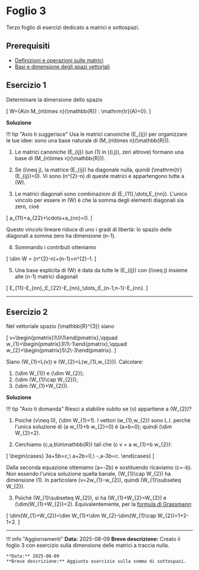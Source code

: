 # Foglio 3

Terzo foglio di esercizi dedicato a matrici e sottospazi.

## Prerequisiti

- [Definizioni e operazioni sulle matrici](../../teoria/matrici/definizioni.md)
- [Basi e dimensione degli spazi vettoriali](../../teoria/basi-e-dimensione/basi.md)

## Esercizio 1
Determinare la dimensione dello spazio

\[
W=\{A\in M_{n\times n}(\mathbb{R}) : \mathrm{tr}(A)=0\}.
\]

**Soluzione**

!!! tip "Axio ti suggerisce"
    Usa le matrici canoniche \(E_{ij}\) per organizzare le tue idee: sono una base naturale di \(M_{n\times n}(\mathbb{R})\).

1. Le matrici canoniche \(E_{ij}\) (un \(1\) in \((i,j)\), zeri altrove) formano una base di \(M_{n\times n}(\mathbb{R})\).

2. Se \(i\neq j\), la matrice \(E_{ij}\) ha diagonale nulla, quindi \(\mathrm{tr}(E_{ij})=0\). Vi sono \(n^{2}-n\) di queste matrici e appartengono tutte a \(W\).

3. Le matrici diagonali sono combinazioni di \(E_{11},\dots,E_{nn}\). L'unico vincolo per essere in \(W\) è che la somma degli elementi diagonali sia zero, cioè

\[
a_{11}+a_{22}+\cdots+a_{nn}=0.
\]

   Questo vincolo lineare riduce di uno i gradi di libertà: lo spazio delle diagonali a somma zero ha dimensione \(n-1\).

4. Sommando i contributi otteniamo

\[
\dim W = (n^{2}-n)+(n-1)=n^{2}-1.
\]

5. Una base esplicita di \(W\) è data da tutte le \(E_{ij}\) con \(i\neq j\) insieme alle \(n-1\) matrici diagonali

\[ 
E_{11}-E_{nn},\;E_{22}-E_{nn},\;\dots,\;E_{n-1,n-1}-E_{nn}.
\]

---

## Esercizio 2
Nel vettoriale spazio \(\mathbb{R}^{3}\) siano

\[
v=\begin{pmatrix}1\\0\\1\end{pmatrix},\qquad
w_{1}=\begin{pmatrix}3\\1\\-1\end{pmatrix},\qquad
w_{2}=\begin{pmatrix}5\\2\\-3\end{pmatrix}.
\]

Siano \(W_{1}=L(v)\) e \(W_{2}=L(w_{1},w_{2})\). Calcolare:

1. \(\dim W_{1}\) e \(\dim W_{2}\);
2. \(\dim (W_{1}\cap W_{2})\);
3. \(\dim (W_{1}+W_{2})\).

**Soluzione**

!!! tip "Axio ti domanda"
    Riesci a stabilire subito se \(v\) appartiene a \(W_{2}\)?

1. Poiché \(v\neq 0\), \(\dim W_{1}=1\). I vettori \(w_{1},w_{2}\) sono L.I. perché l'unica soluzione di \(a w_{1}+b w_{2}=0\) è \(a=b=0\); quindi \(\dim W_{2}=2\).

2. Cerchiamo \(c,a,b\in\mathbb{R}\) tali che \(c v = a w_{1}+b w_{2}\):

\[
\begin{cases}
3a+5b=c,\\
a+2b=0,\\
-\,a-3b=c.
\end{cases}
\]

Dalla seconda equazione otteniamo \(a=-2b\) e sostituendo ricaviamo \(c=-b\). Non essendo l'unica soluzione quella banale, \(W_{1}\cap W_{2}\) ha dimensione \(1\). In particolare \(v=2w_{1}-w_{2}\), quindi \(W_{1}\subseteq W_{2}\).

3. Poiché \(W_{1}\subseteq W_{2}\), si ha \(W_{1}+W_{2}=W_{2}\) e \(\dim(W_{1}+W_{2})=2\). Equivalentemente, per la [formula di Grassmann](../../teoria/basi-e-dimensione/teorema-di-grassmann.md):

\[
\dim(W_{1}+W_{2})=\dim W_{1}+\dim W_{2}-\dim(W_{1}\cap W_{2})=1+2-1=2.
\]

---

!!! info "Aggiornamenti"
    **Data:** 2025-08-09
    **Breve descrizione:** Creato il foglio 3 con esercizio sulla dimensione delle matrici a traccia nulla.

    **Data:** 2025-08-09
    **Breve descrizione:** Aggiunto esercizio sulla somma di sottospazi.

